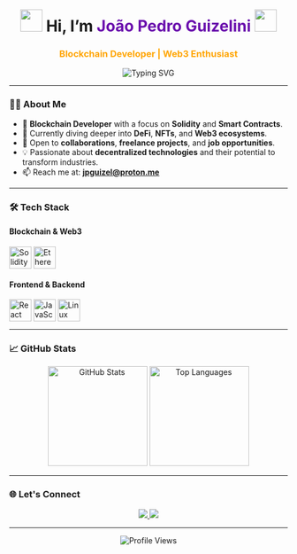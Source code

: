 <h1 align="center">
  <img src="https://em-content.zobj.net/source/microsoft-teams/363/waving-hand_1f44b.png" height="40" width="40"/> 
  Hi, I’m <span style="color:#6a0dad;">João Pedro Guizelini</span> 
  <img src="https://em-content.zobj.net/source/microsoft-teams/363/man-technologist_1f468-200d-1f4bb.png" height="40" width="40"/>
</h1>
<h3 align="center" style="color:#FFA500;">Blockchain Developer | Web3 Enthusiast</h3>

<div align="center">
  <img src="https://readme-typing-svg.herokuapp.com?color=6a0dad&lines=Building+the+Future+with+Blockchain;Solidity+Developer;Open+to+Collaborations!&center=true&width=500&height=50" alt="Typing SVG" />
</div>

---

### 👨‍💻 **About Me**

- 🚀 **Blockchain Developer** with a focus on **Solidity** and **Smart Contracts**.
- 🌱 Currently diving deeper into **DeFi**, **NFTs**, and **Web3 ecosystems**.
- 🔭 Open to **collaborations**, **freelance projects**, and **job opportunities**.
- 💡 Passionate about **decentralized technologies** and their potential to transform industries.
- 📫 Reach me at: **jpguizel@proton.me**

---

### 🛠️ **Tech Stack**

#### **Blockchain & Web3**
<div align="left" style="display: inline_block">
  <img align="center" alt="Solidity" height="40" src="https://img.icons8.com/color/48/000000/solidity.png" />
  <img align="center" alt="Ethereum" height="40" src="https://img.icons8.com/color/48/000000/ethereum.png" />
</div>

#### **Frontend & Backend**
<div align="left" style="display: inline_block">
  <img align="center" alt="React" height="40" src="https://img.icons8.com/color/48/000000/react-native.png" />
  <img align="center" alt="JavaScript" height="40" src="https://img.icons8.com/?size=100&id=hsPbhkOH4FMe&format=png&color=000000" />
  <img align="center" alt="Linux" height="40" src="https://img.icons8.com/color/48/000000/linux.png" />
</div>

---

### 📈 **GitHub Stats**

<div align="center">
  <img height="180em" src="https://github-readme-stats.vercel.app/api?username=Jpguizelini&show_icons=true&theme=radical&include_all_commits=true&count_private=true" alt="GitHub Stats" />
  <img height="180em" src="https://github-readme-stats.vercel.app/api/top-langs/?username=Jpguizelini&layout=compact&theme=radical" alt="Top Languages" />
</div>

---

### 🌐 **Let's Connect**

<div align="center">
  <a href="https://www.linkedin.com/in/jpguizelini/)" target="_blank">
    <img src="https://img.shields.io/badge/-LinkedIn-%230077B5?style=for-the-badge&logo=linkedin&logoColor=white" target="_blank">
  </a>
  <a href="https://github.com/Jpguizelini" target="_blank">
    <img src="https://img.shields.io/badge/-GitHub-%23181717?style=for-the-badge&logo=github&logoColor=white" target="_blank">
  </a>
</div>

---

<div align="center">
  <img src="https://komarev.com/ghpvc/?username=Jpguizelini&color=6a0dad&style=flat-square" alt="Profile Views" />
</div>
